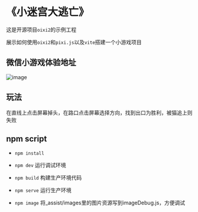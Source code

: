 # 《小迷宫大逃亡》

  这是开源项目`oixi2`的示例工程

  展示如何使用`oixi2`和`pixi.js`以及`vite`搭建一个小游戏项目


## 微信小游戏体验地址

  ![image]()


## 玩法

  在直线上点击屏幕掉头，在路口点击屏幕选择方向，找到出口为胜利，被猫追上则失败


## npm script

  - `npm install`

  - `npm dev` 运行调试环境

  - `npm build` 构建生产环境代码

  - `npm serve` 运行生产环境

  - `npm image` 将_assist/images里的图片资源写到imageDebug.js，方便调试


